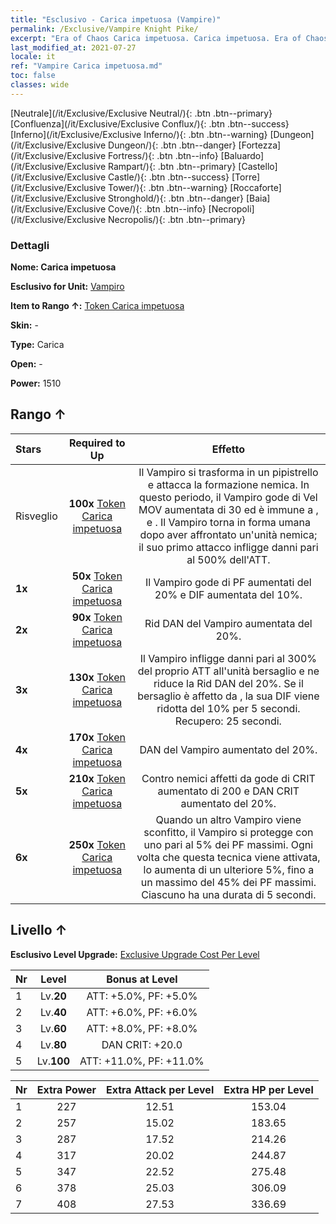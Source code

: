 ```yaml
---
title: "Esclusivo - Carica impetuosa (Vampire)"
permalink: /Exclusive/Vampire Knight Pike/
excerpt: "Era of Chaos Carica impetuosa. Carica impetuosa. Era of Chaos Esclusivo Carica impetuosa. Vampiro Esclusivo."
last_modified_at: 2021-07-27
locale: it
ref: "Vampire Carica impetuosa.md"
toc: false
classes: wide
---
```

 [Neutrale](/it/Exclusive/Exclusive Neutral/){: .btn .btn--primary} [Confluenza](/it/Exclusive/Exclusive Conflux/){: .btn .btn--success} [Inferno](/it/Exclusive/Exclusive Inferno/){: .btn .btn--warning} [Dungeon](/it/Exclusive/Exclusive Dungeon/){: .btn .btn--danger} [Fortezza](/it/Exclusive/Exclusive Fortress/){: .btn .btn--info} [Baluardo](/it/Exclusive/Exclusive Rampart/){: .btn .btn--primary} [Castello](/it/Exclusive/Exclusive Castle/){: .btn .btn--success} [Torre](/it/Exclusive/Exclusive Tower/){: .btn .btn--warning} [Roccaforte](/it/Exclusive/Exclusive Stronghold/){: .btn .btn--danger} [Baia](/it/Exclusive/Exclusive Cove/){: .btn .btn--info} [Necropoli](/it/Exclusive/Exclusive Necropolis/){: .btn .btn--primary} 

### Dettagli
 **Nome: Carica impetuosa** 

 **Esclusivo for Unit:** [Vampiro](/it/units/Vampire/) 

 **Item to Rango ↑:** [Token Carica impetuosa](/ItemsIT/con_916/)

 **Skin:** -

 **Type:** Carica

 **Open:** -

 **Power:** 1510

## Rango ↑

  |     Stars    |  Required to Up | Effetto |
  |:-------------|:---------------:|:---------------:|
  |  Risveglio  | **100x** [Token Carica impetuosa](/ItemsIT/con_916/) | <Attacco scarlatto> Il Vampiro si trasforma in un pipistrello e attacca la formazione nemica. In questo periodo, il Vampiro gode di Vel MOV aumentata di 30 ed è immune a <Stordimento>, <Congelamento> e <Rallentamento>. Il Vampiro torna in forma umana dopo aver affrontato un'unità nemica; il suo primo attacco infligge danni pari al 500% dell'ATT. |
  | **1x** <i class="fas fa-star"/> | **50x** [Token Carica impetuosa](/ItemsIT/con_916/) | Il Vampiro gode di PF aumentati del 20% e DIF aumentata del 10%. |
  | **2x** <i class="fas fa-star"/> | **90x** [Token Carica impetuosa](/ItemsIT/con_916/) | Rid DAN del Vampiro aumentata del 20%. |
  | **3x** <i class="fas fa-star"/> | **130x** [Token Carica impetuosa](/ItemsIT/con_916/) | <Vangelo della zanna> Il Vampiro infligge danni pari al 300% del proprio ATT all'unità bersaglio e ne riduce la Rid DAN del 20%. Se il bersaglio è affetto da <Morale basso>, la sua DIF viene ridotta del 10% per 5 secondi. Recupero: 25 secondi. |
  | **4x** <i class="fas fa-star"/> | **170x** [Token Carica impetuosa](/ItemsIT/con_916/) | DAN del Vampiro aumentato del 20%. |
  | **5x** <i class="fas fa-star"/> | **210x** [Token Carica impetuosa](/ItemsIT/con_916/) | Contro nemici affetti da <Morale basso> gode di CRIT aumentato di 200 e DAN CRIT aumentato del 20%. |
  | **6x** <i class="fas fa-star"/> | **250x** [Token Carica impetuosa](/ItemsIT/con_916/) | <Corazza di sangue> Quando un altro Vampiro viene sconfitto, il Vampiro si protegge con uno <scudo> pari al 5% dei PF massimi. Ogni volta che questa tecnica viene attivata, lo <scudo> aumenta di un ulteriore 5%, fino a un massimo del 45% dei PF massimi. Ciascuno <scudo> ha una durata di 5 secondi. |


## Livello ↑
 **Esclusivo Level Upgrade:** [Exclusive Upgrade Cost Per Level](/Exclusive/ExclusiveUpgradeCostPerLevel/)

  |  Nr  |   Level  | Bonus at Level |
  |:-----|:--------:|:--------------:|
  | 1 | Lv.**20** | ATT: +5.0%, PF: +5.0% |
  | 2 | Lv.**40** | ATT: +6.0%, PF: +6.0% |
  | 3 | Lv.**60** | ATT: +8.0%, PF: +8.0% |
  | 4 | Lv.**80** | DAN CRIT: +20.0 |
  | 5 | Lv.**100** | ATT: +11.0%, PF: +11.0% |


  |  Nr  |  Extra Power | Extra Attack per Level | Extra HP per Level |
  |:-----|:--------:|:--------:|:--------:|
  | 1 | 227 | 12.51 | 153.04 |
  | 2 | 257 | 15.02 | 183.65 |
  | 3 | 287 | 17.52 | 214.26 |
  | 4 | 317 | 20.02 | 244.87 |
  | 5 | 347 | 22.52 | 275.48 |
  | 6 | 378 | 25.03 | 306.09 |
  | 7 | 408 | 27.53 | 336.69 |


